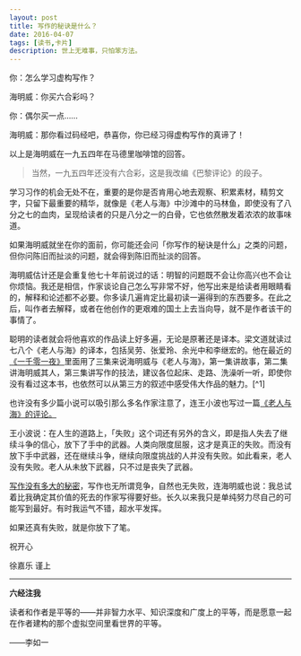 ```yaml
---
layout: post
title: 写作的秘诀是什么？
date: 2016-04-07
tags: [读书,卡片]
description: 世上无难事，只怕笨方法。
---
```




你：怎么学习虚构写作？

海明威：你买六合彩吗？

你：偶尔买一点……

海明威：那你看过码经吧，恭喜你，你已经习得虚构写作的真谛了！

以上是海明威在一九五四年在马德里咖啡馆的回答。

>当然，一九五四年还没有六合彩，这是我改编《巴黎评论》的段子。

学习习作的机会无处不在，重要的是你是否肯用心地去观察、积累素材，精剪文字，只留下最重要的精华，就像是《老人与海》中沙滩中的马林鱼，即使没有了八分之七的血肉，呈现给读者的只是八分之一的白骨，它也依然散发着浓浓的故事味道。

如果海明威就坐在你的面前，你可能还会问「你写作的秘诀是什么」之类的问题，但你问陈旧而扯淡的问题，就会得到陈旧而扯淡的回答。

海明威估计还是会重复他七十年前说过的话：明智的问题既不会让你高兴也不会让你烦恼。我还是相信，作家谈论自己怎么写非常不好，他写出来是给读者用眼睛看的，解释和论述都不必要。你多读几遍肯定比最初读一遍得到的东西要多。在此之后，叫作者去解释，或者在他创作的更艰难的国土上去当向导，就不是作者该干的事情了。

聪明的读者就会将他喜欢的作品读上好多遍，无论是原著还是译本。梁文道就读过七八个《老人与海》的译本，包括吴劳、张爱玲、余光中和李继宏的。他在最近的[《一千零一夜》](http://www.lizhi.fm/1324184/)里面用了三集来说海明威与《老人与海》，第一集讲故事，第二集讲海明威其人，第三集讲写作的技法，建议各位起床、走路、洗澡听一听，即使你没有看过这本书，也依然可以从第三方的叙述中感受伟大作品的魅力。[^1]

也许没有多少篇小说可以吸引那么多名作家注意了，连王小波也写过一篇[《老人与海》的评论。](https://www.douban.com/group/topic/9157391/)

王小波说：在人生的道路上，「失败」这个词还有另外的含义，即是指人失去了继续斗争的信心，放下了手中的武器。人类向限度屈服，这才是真正的失败。而没有放下手中武器，还在继续斗争，继续向限度挑战的人并没有失败。如此看来，老人没有失败。老人从未放下武器，只不过是丧失了武器。

[写作没有多大的秘密](http://note.openmindclub.com/essays/Tony-write.html)，写作也无所谓竞争，自然也无失败，连海明威也说：我总试着比我确定其价值的死去的作家写得要好些。长久以来我只是单纯努力尽自己的可能写到最好。有时我运气不错，超水平发挥。

如果还真有失败，就是你放下了笔。

祝开心

徐嘉乐 谨上

----

**六经注我**

读者和作者是平等的——并非智力水平、知识深度和广度上的平等，而是愿意一起在作者建构的那个虚拟空间里看世界的平等。

——李如一
